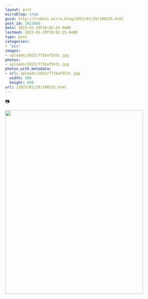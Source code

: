 ```yaml
---
layout: post
microblog: true
guid: http://7robots.micro.blog/2023/01/29/100225.html
post_id: 3913066
date: 2023-01-29T10:02:25-0400
lastmod: 2023-01-29T10:02:25-0400
type: post
categories:
- "pix"
images:
- uploads/2023/771baf553c.jpg
photos:
- uploads/2023/771baf553c.jpg
photos_with_metadata:
- url: uploads/2023/771baf553c.jpg
  width: 450
  height: 600
url: /2023/01/29/100225.html
---
```

📷

<img src="uploads/2023/771baf553c.jpg" width="450" height="600" alt="">
